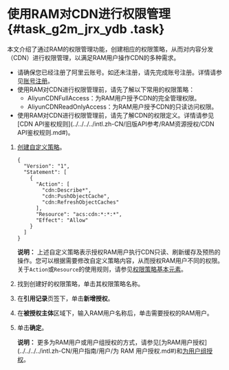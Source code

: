 # 使用RAM对CDN进行权限管理 {#task_g2m_jrx_ydb .task}

本文介绍了通过RAM的权限管理功能，创建相应的权限策略，从而对内容分发（CDN）进行权限管理，以满足RAM用户操作CDN的多种需求。

-   请确保您已经注册了阿里云账号。如还未注册，请先完成账号注册。详情请参见[账号注册](https://account.alibabacloud.com/register/intl_register.htm)。
-   使用RAM对CDN进行权限管理前，请先了解以下常用的权限策略：
    -   AliyunCDNFullAccess：为RAM用户授予CDN的完全管理权限。
    -   AliyunCDNReadOnlyAccess：为RAM用户授予CDN的只读访问权限。
-   使用RAM对CDN进行权限管理前，请先了解CDN的权限定义。详情请参见[CDN API鉴权规则](../../../../intl.zh-CN/旧版API参考/RAM资源授权/CDN API鉴权规则.md#)。

1.  [创建自定义策略](../../../../intl.zh-CN/用户指南/权限策略/自定义策略/创建自定义策略.md#)。 

    ``` {#codeblock_6jg_tqy_dgh .language-json}
    {
      "Version": "1",
      "Statement": [
        {
          "Action": [
            "cdn:Describe*",
            "cdn:PushObjectCache",
            "cdn:RefreshObjectCaches"
          ],
          "Resource": "acs:cdn:*:*:*",
          "Effect": "Allow"
        }
      ]
    }
    ```

    **说明：** 上述自定义策略表示授权RAM用户执行CDN只读、刷新缓存及预热的操作。您可以根据需要修改自定义策略内容，从而授权RAM用户不同的权限。关于`Action`或`Resource`的使用规则，请参见[权限策略基本元素](../../../../intl.zh-CN/用户指南/权限策略/权限策略语言/权限策略基本元素.md#)。

2.  找到创建好的权限策略，单击其权限策略名称。
3.  在**引用记录**页签下，单击**新增授权**。
4.  在**被授权主体**区域下，输入RAM用户名称后，单击需要授权的RAM用户。
5.  单击**确定**。 

    **说明：** 更多为RAM用户或用户组授权的方式，请参见[为RAM用户授权](../../../../intl.zh-CN/用户指南/用户/为 RAM 用户授权.md#)和[为用户组授权](../../../../intl.zh-CN/用户指南/用户组/为用户组授权.md#)。


